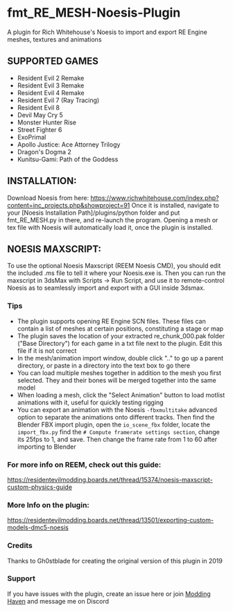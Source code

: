 # fmt_RE_MESH-Noesis-Plugin
A plugin for Rich Whitehouse's Noesis to import and export RE Engine meshes, textures and animations

## SUPPORTED GAMES
- Resident Evil 2 Remake
- Resident Evil 3 Remake
- Resident Evil 4 Remake
- Resident Evil 7 (Ray Tracing)
- Resident Evil 8
- Devil May Cry 5
- Monster Hunter Rise
- Street Fighter 6
- ExoPrimal
- Apollo Justice: Ace Attorney Trilogy
- Dragon's Dogma 2
- Kunitsu-Gami: Path of the Goddess


## INSTALLATION:
Download Noesis from here: https://www.richwhitehouse.com/index.php?content=inc_projects.php&showproject=91
Once it is installed, navigate to your [Noesis Installation Path]/plugins/python folder and put fmt_RE_MESH.py in there, and re-launch the program.
Opening a mesh or tex file with Noesis will automatically load it, once the plugin is installed. 


## NOESIS MAXSCRIPT:
To use the optional Noesis Maxscript (REEM Noesis CMD), you should edit the included .ms file to tell it where your Noesis.exe is. 
Then you can run the maxscript in 3dsMax with Scripts -> Run Script, and use it to remote-control Noesis as to seamlessly import and export with a GUI inside 3dsmax.


### Tips
- The plugin supports opening RE Engine SCN files. These files can contain a list of meshes at certain positions, constituting a stage or map
- The plugin saves the location of your extracted re_chunk_000.pak folder ("Base Directory") for each game in a txt file next to the plugin. Edit this file if it is not correct
- In the mesh/animation import window, double click ".." to go up a parent directory, or paste in a directory into the text box to go there
- You can load multiple meshes together in addition to the mesh you first selected. They and their bones will be merged together into the same model
- When loading a mesh, click the "Select Animation" button to load motlist animations with it, useful for quickly testing rigging
- You can export an animation with the Noesis `-fbxmultitake` advanced option to separate the animations onto different tracks. Then find the Blender FBX import plugin, open the `io_scene_fbx` folder, locate the `import_fbx.py` find the `# Compute framerate settings section`, change its 25fps to 1, and save. Then change the frame rate from 1 to 60 after importing to Blender

### For more info on REEM, check out this guide:
https://residentevilmodding.boards.net/thread/15374/noesis-maxscript-custom-physics-guide


### More Info on the plugin:
https://residentevilmodding.boards.net/thread/13501/exporting-custom-models-dmc5-noesis


### Credits
Thanks to Gh0stblade for creating the original version of this plugin in 2019


### Support
If you have issues with the plugin, create an issue here or join [Modding Haven](https://discord.gg/acCRqRyUB2) and message me on Discord
